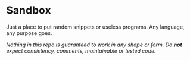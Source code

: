 # Sandbox
Just a place to put random snippets or useless programs. Any language, any purpose goes.

*Nothing in this repo is guaranteed to work in any shape or form. Do **not** expect consistency, comments, maintainable or tested code.*

